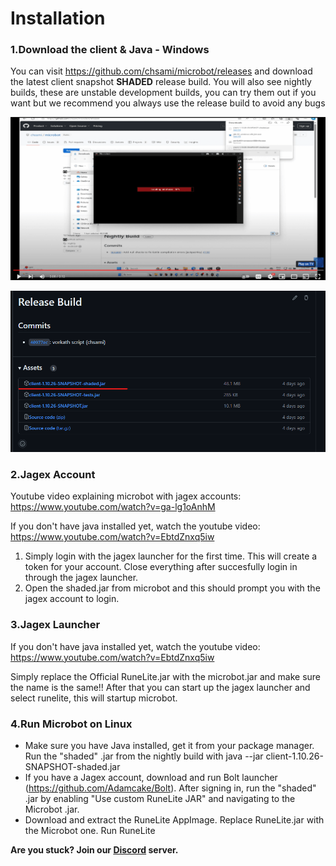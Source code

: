 # Installation

### 1.Download the client & Java - Windows

You can visit https://github.com/chsami/microbot/releases and download the latest client snapshot **SHADED** release build.
You will also see nightly builds, these are unstable development builds, you can try them out if you want but we recommend you always use the release build to avoid any bugs

[![Watch the video](img_2.png)](https://youtu.be/v=EbtdZnxq5iw&t=0s)

![img_1.png](img_1.png)

### 2.Jagex Account

Youtube video explaining microbot with jagex accounts: https://www.youtube.com/watch?v=ga-lg1oAnhM

If you don't have java installed yet, watch the youtube video: https://www.youtube.com/watch?v=EbtdZnxq5iw

1) Simply login with the jagex launcher for the first time. This will create a token for your account. Close everything after succesfully login in through the jagex launcher.
2) Open the shaded.jar from microbot and this should prompt you with the jagex account to login.

### 3.Jagex Launcher

If you don't have java installed yet, watch the youtube video: https://www.youtube.com/watch?v=EbtdZnxq5iw

Simply replace the Official RuneLite.jar with the microbot.jar and make sure the name is the same!! After that you can start up the jagex launcher and select runelite, this will startup microbot.

### 4.Run Microbot on Linux

* Make sure you have Java installed, get it from your package manager. Run the "shaded" .jar from the nightly build with java --jar client-1.10.26-SNAPSHOT-shaded.jar
* If you have a Jagex account, download and run Bolt launcher (https://github.com/Adamcake/Bolt). After signing in, run the "shaded" .jar by enabling "Use custom RuneLite JAR" and navigating to the Microbot .jar.
* Download and extract the RuneLite AppImage. Replace RuneLite.jar with the Microbot one. Run RuneLite

**Are you stuck? Join our [Discord](https://discord.gg/zaGrfqFEWE) server.**